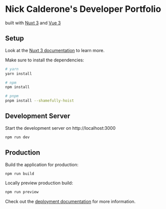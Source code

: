 # Nick Calderone's Developer Portfolio
built with [Nuxt 3](https://nuxt.com/) and [Vue 3](https://vuejs.org/)

## Setup
Look at the [Nuxt 3 documentation](https://nuxt.com/docs/getting-started/introduction) to learn more.

Make sure to install the dependencies:

```bash
# yarn
yarn install

# npm
npm install

# pnpm
pnpm install --shamefully-hoist
```

## Development Server

Start the development server on http://localhost:3000

```bash
npm run dev
```

## Production

Build the application for production:

```bash
npm run build
```

Locally preview production build:

```bash
npm run preview
```

Check out the [deployment documentation](https://nuxt.com/docs/getting-started/deployment) for more information.
